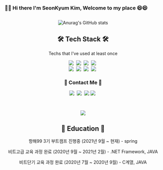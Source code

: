 ### 👋🏻 Hi there I'm SeonKyum Kim,  Welcome to my place 😄😄
##
<!--
**Kyumumm/Kyumumm** is a ✨ _special_ ✨ repository because its `README.md` (this file) appears on your GitHub profile.

Here are some ideas to get you started:

- 🔭 I’m currently working on ...
- 🌱 I’m currently learning ...
- 👯 I’m looking to collaborate on ...
- 🤔 I’m looking for help with ...
- 💬 Ask me about ...
- 📫 How to reach me: ...
- 😄 Pronouns: ...
- ⚡ Fun fact: ...
-->

<div align=center>
 
 

 ![Anurag's GitHub stats](https://github-readme-stats.vercel.app/api?username=kyumumm&show_icons=true&theme=radical)

<h2 align="center">🛠 Tech Stack 🛠</h2>

<p align="center"> Techs that I've used at least once </p>

<p align="center">
  <img src="https://img.shields.io/badge/SpringBoot-6DB33F?style=flat-square&logo=Spring&logoColor=white"/></a>&nbsp
  <img src="https://img.shields.io/badge/Java-007396?style=flat-square&logo=Java&logoColor=white"/></a>&nbsp 
  <img src="https://img.shields.io/badge/aws-333664?style=flat-square&logo=amazon-aws&logoColor=white"/></a>&nbsp 
  <img src="https://img.shields.io/badge/Jenkins-D24939?style=flat-square&logo=Jenkins&logoColor=white"/></a>&nbsp 
  <br>
  <img src="https://img.shields.io/badge/Mysql-E6B91E?style=flat-square&logo=MySql&logoColor=white"/></a>&nbsp  
  <img src="https://img.shields.io/badge/Python-3766AB?style=flat-square&logo=Python&logoColor=white"/></a>&nbsp 
  <img src="https://img.shields.io/badge/C++-00599C?style=flat-square&logo=C%2B%2B&logoColor=white"/></a>&nbsp 
  <img src="https://img.shields.io/badge/C-A8B9CC?style=flat-square&logo=C&logoColor=white"/></a>&nbsp 
</p>



<h3 align="center"> 🧸 Contact Me 🧸 </h3>
<p align="center">
  <a href="https://velog.io/@paxwillman"><img src="https://img.shields.io/badge/Tech%20Blog-11B48A?style=flat-square&logo=Vimeo&logoColor=white&link=https://velog.io/@paxwillman"/></a>&nbsp
  <a href="https://www.instagram.com/kyumumm/?hl=ko"><img src="https://img.shields.io/badge/Instagram-E4405F?style=flat-square&logo=Instagram&logoColor=white&link=https://www.instagram.com/kyumumm/?hl=ko/"/></a>&nbsp
  <a href="mailto:rlatjsrua02@naver.com"><img src="https://img.shields.io/badge/Gmail-d14836?style=flat-square&logo=Gmail&logoColor=white&link=rlatjsrua02@naver.com"/></a>
  <a href="https://kindly-cosmos-8f4.notion.site/Kyum-s-Portfolio-cb048330bdb8477db8332633a57fe2d7"><img src="https://img.shields.io/badge/Portfolio-11B48A?style=flat-square&logo=Vimeo&logoColor=white&link=https://kindly-cosmos-8f4.notion.site/Kyum-s-Portfolio-cb048330bdb8477db8332633a57fe2d7"/></a>&nbsp 
</p>
<br>

<p align="center">
  <a href="https://hits.seeyoufarm.com"><img src="https://hits.seeyoufarm.com/api/count/incr/badge.svg?url=https%3A%2F%2Fgithub.com%2Fkyumumm&count_bg=%23ED6DA3&title_bg=%2386757E&icon=github.svg&icon_color=%23E1DEDE&title=hits&edge_flat=false"/></a>
</p>

<h2 align="center">💬 Education 💬</h2>
 <p> 항해99 3기 부트캠프 진행중 (2021년 9월 ~ 현재)        - spring </p>
 <p> 비트고급 교육 과정 완료    (2020년 9월 ~ 2021년 2월)  - .NET Framework, JAVA </p>
 <p> 비트단기 교육 과정 완료    (2020년 7월 ~ 2020년 9월)  - C계열, JAVA </p>

</div>

